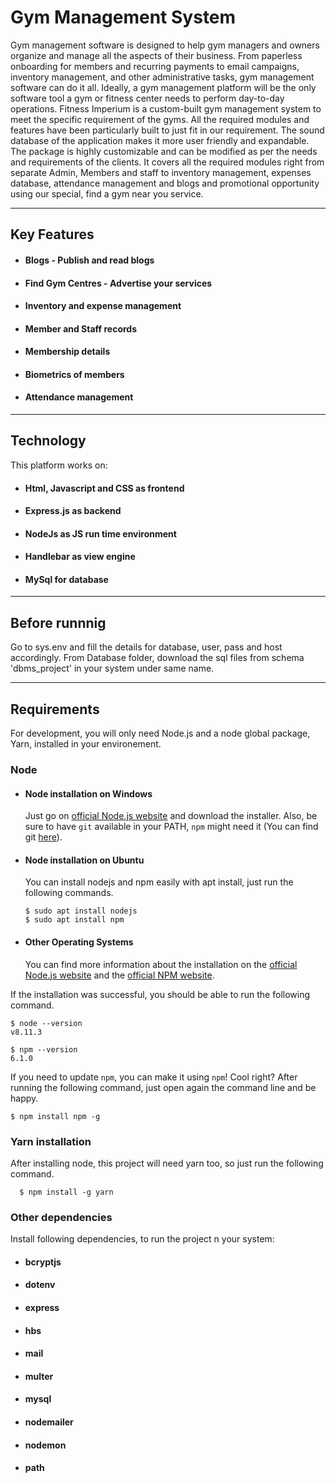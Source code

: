 # Gym Management System

Gym management software is designed to help gym managers and owners organize and manage all the aspects of their business. From paperless onboarding for members and recurring payments to email campaigns, inventory management, and other administrative tasks, gym management software can do it all. Ideally, a gym management platform will be the only software tool a gym or fitness center needs to perform day-to-day operations.
Fitness Imperium is a custom-built gym management system to meet the specific requirement of the gyms. All the required modules and features have been particularly built to just fit in our requirement. The sound database of the application makes it more user friendly and expandable. The package is highly customizable and can be modified as per the needs and requirements of the clients. It covers all the required modules right from separate Admin, Members and staff to inventory management, expenses database, attendance management and blogs and promotional opportunity using our special, find a gym near you service. 

---
## Key Features

- #### Blogs -  Publish and read blogs
- #### Find Gym Centres - Advertise your services
- #### Inventory and expense management
- #### Member and Staff records
- #### Membership details
- #### Biometrics of members
- #### Attendance management

---
## Technology

This platform works on:
- #### Html, Javascript and CSS as frontend 
- #### Express.js as backend 
- #### NodeJs as JS run time environment 
- #### Handlebar as view engine 
- #### MySql for database


---
## Before runnnig

Go to sys.env and fill the details for database, user, pass and host accordingly.
From Database folder, download the sql files from schema 'dbms_project' in your system under same name. 

---
## Requirements

For development, you will only need Node.js and a node global package, Yarn, installed in your environement.

### Node
- #### Node installation on Windows

  Just go on [official Node.js website](https://nodejs.org/) and download the installer.
Also, be sure to have `git` available in your PATH, `npm` might need it (You can find git [here](https://git-scm.com/)).

- #### Node installation on Ubuntu

  You can install nodejs and npm easily with apt install, just run the following commands.

      $ sudo apt install nodejs
      $ sudo apt install npm

- #### Other Operating Systems
  You can find more information about the installation on the [official Node.js website](https://nodejs.org/) and the [official NPM website](https://npmjs.org/).

If the installation was successful, you should be able to run the following command.

    $ node --version
    v8.11.3

    $ npm --version
    6.1.0

If you need to update `npm`, you can make it using `npm`! Cool right? After running the following command, just open again the command line and be happy.

    $ npm install npm -g

###
### Yarn installation
  After installing node, this project will need yarn too, so just run the following command.

      $ npm install -g yarn

### Other dependencies
Install following dependencies, to run the project n your system:
- #### bcryptjs
- #### dotenv
- #### express
- #### hbs
- #### mail
- #### multer
- #### mysql
- #### nodemailer
- #### nodemon
- #### path

